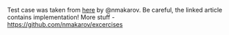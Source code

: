 Test case was taken from [here](http://habrahabr.ru/post/226325/) by @nmakarov. Be careful, the linked article contains implementation! More stuff - https://github.com/nmakarov/excercises
